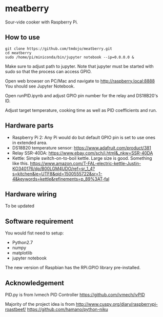 # meatberry

Sour-vide cooker with Raspberry Pi.

## How to use

```
git clone https://github.com/tmdojo/meatberry.git
cd meatberry
sudo /home/pi/miniconda/bin/jupyter notebook --ip=0.0.0.0 &
```

Make sure to adjust path to jupyter.
Note that jupyter must be started with sudo so that the process can access GPIO.

Open web browser on PC/Mac and navigate to http://raspberry.local:8888
You should see Jupyter Notebook.

Open runPID.ipynb and adjust GPIO pin number for the relay and DS18B20's ID.

Adjust target temperature, cooking time as well as PID coefficients and run.

## Hardware parts

* Raspberry Pi 2: Any Pi would do but default GPIO pin is set to use ones in extended area.
* DS18B20 temperature sensor: https://www.adafruit.com/product/381
* Relay SSR-40DA: https://www.ebay.com/sch/i.html&_nkw=SSR-40DA
* Kettle: Simple switch-on-to-boil kettle. Large size is good. Something like this. https://www.amazon.com/T-FAL-electric-kettle-Justin-KO340176/dp/B00LGM4UDO/ref=sr_1_4?s=kitchen&ie=UTF8&qid=1500555722&sr=1-4&keywords=kettle&refinements=p_89%3AT-fal

## Hardware wiring

To be updated

## Software requirement

You would fist need to setup:

* Python2.7
* numpy
* matplotlib
* jupyter notebook

The new version of Raspbian has the RPi.GPIO library pre-installed.

## Acknowledgement

PID.py is from Ivmech PID Controller
https://github.com/ivmech/ivPID

Majority of the project idea is from
http://www.cuspy.org/diary/raspberrypi-roastbeef/
https://github.com/hamano/python-niku
